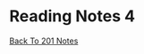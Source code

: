 # Reading Notes 4

[Back To 201 Notes](https://stevenrej.github.io/reading-notes/readingnotes201main)